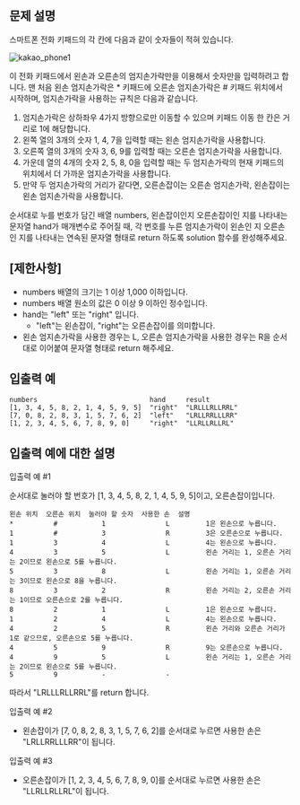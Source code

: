 문제 설명
--
스마트폰 전화 키패드의 각 칸에 다음과 같이 숫자들이 적혀 있습니다.

![kakao_phone1](https://github.com/kimjjjj/Algorithm_study/assets/102236761/706c5e55-c241-4e67-a7bf-4163bebf86f7)

이 전화 키패드에서 왼손과 오른손의 엄지손가락만을 이용해서 숫자만을 입력하려고 합니다.
맨 처음 왼손 엄지손가락은 * 키패드에 오른손 엄지손가락은 # 키패드 위치에서 시작하며, 엄지손가락을 사용하는 규칙은 다음과 같습니다.

  1. 엄지손가락은 상하좌우 4가지 방향으로만 이동할 수 있으며 키패드 이동 한 칸은 거리로 1에 해당합니다.
  2. 왼쪽 열의 3개의 숫자 1, 4, 7을 입력할 때는 왼손 엄지손가락을 사용합니다.
  3. 오른쪽 열의 3개의 숫자 3, 6, 9를 입력할 때는 오른손 엄지손가락을 사용합니다.
  4. 가운데 열의 4개의 숫자 2, 5, 8, 0을 입력할 때는 두 엄지손가락의 현재 키패드의 위치에서 더 가까운 엄지손가락을 사용합니다.
  5. 만약 두 엄지손가락의 거리가 같다면, 오른손잡이는 오른손 엄지손가락, 왼손잡이는 왼손 엄지손가락을 사용합니다.

순서대로 누를 번호가 담긴 배열 numbers, 왼손잡이인지 오른손잡이인 지를 나타내는 문자열 hand가 매개변수로 주어질 때, 각 번호를 누른 엄지손가락이 왼손인 지 오른손인 지를 나타내는 연속된 문자열 형태로 return 하도록 solution 함수를 완성해주세요.

[제한사항]
--
- numbers 배열의 크기는 1 이상 1,000 이하입니다.
- numbers 배열 원소의 값은 0 이상 9 이하인 정수입니다.
- hand는 "left" 또는 "right" 입니다.
  - "left"는 왼손잡이, "right"는 오른손잡이를 의미합니다.
- 왼손 엄지손가락을 사용한 경우는 L, 오른손 엄지손가락을 사용한 경우는 R을 순서대로 이어붙여 문자열 형태로 return 해주세요.

입출력 예
--
    numbers                            hand     result
    [1, 3, 4, 5, 8, 2, 1, 4, 5, 9, 5]  "right"  "LRLLLRLLRRL"
    [7, 0, 8, 2, 8, 3, 1, 5, 7, 6, 2]  "left"   "LRLLRRLLLRR"
    [1, 2, 3, 4, 5, 6, 7, 8, 9, 0]     "right"  "LLRLLRLLRL"

입출력 예에 대한 설명
--
입출력 예 #1

순서대로 눌러야 할 번호가 [1, 3, 4, 5, 8, 2, 1, 4, 5, 9, 5]이고, 오른손잡이입니다.

    왼손 위치  오른손 위치  눌러야 할 숫자  사용한 손  설명
    *          #           1               L         1은 왼손으로 누릅니다.
    1          #           3               R         3은 오른손으로 누릅니다.
    1          3           4               L         4는 왼손으로 누릅니다.
    4          3           5               L         왼손 거리는 1, 오른손 거리는 2이므로 왼손으로 5를 누릅니다.
    5          3           8               L         왼손 거리는 1, 오른손 거리는 3이므로 왼손으로 8을 누릅니다.
    8          3           2               R         왼손 거리는 2, 오른손 거리는 1이므로 오른손으로 2를 누릅니다.
    8          2           1               L         1은 왼손으로 누릅니다.
    1          2           4               L         4는 왼손으로 누릅니다.
    4          2           5               R         왼손 거리와 오른손 거리가 1로 같으므로, 오른손으로 5를 누릅니다.
    4          5           9               R         9는 오른손으로 누릅니다.
    4          9           5               L         왼손 거리는 1, 오른손 거리는 2이므로 왼손으로 5를 누릅니다.
    5          9           -               -	
따라서 "LRLLLRLLRRL"를 return 합니다.

입출력 예 #2
- 왼손잡이가 [7, 0, 8, 2, 8, 3, 1, 5, 7, 6, 2]를 순서대로 누르면 사용한 손은 "LRLLRRLLLRR"이 됩니다.

입출력 예 #3
- 오른손잡이가 [1, 2, 3, 4, 5, 6, 7, 8, 9, 0]를 순서대로 누르면 사용한 손은 "LLRLLRLLRL"이 됩니다.
